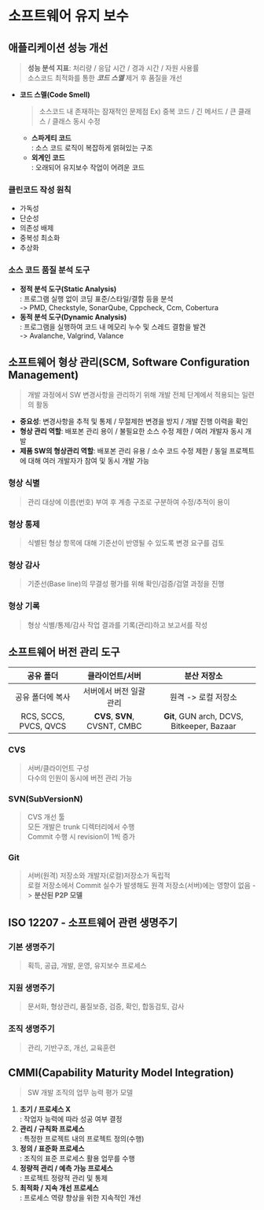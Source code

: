 # 소프트웨어 유지 보수
## 애플리케이션 성능 개선
  > **성능 분석 지표**: 처리량 / 응답 시간 / 경과 시간 / 자원 사용률<br>
  > 소스코드 최적화를 통한 ***코드 스멜*** 제거 후 품질을 개선
  - **코드 스멜(Code Smell)**
    > 소스코드 내 존재하는 잠재적인 문제점
    > Ex) 중복 코드 / 긴 메서드 / 큰 클래스 / 클래스 동시 수정
    - **스파게티 코드**<br>
      : 소스 코드 로직이 복잡하게 얽혀있는 구조
    - **외계인 코드**<br>
      : 오래되어 유지보수 작업이 어려운 코드
### 클린코드 작성 원칙
  - 가독성
  - 단순성
  - 의존성 배제
  - 중복성 최소화
  - 추상화
### 소스 코드 품질 분석 도구
  - **정적 분석 도구(Static Analysis)**<br>
    : 프로그램 실행 없이 코딩 표준/스타일/결함 등을 분석<br>
    -> PMD, Checkstyle, SonarQube, Cppcheck, Ccm, Cobertura
  - **동적 분석 도구(Dynamic Analysis)**<br>
    : 프로그램을 실행하여 코드 내 메모리 누수 및 스레드 결함을 발견<br>
    -> Avalanche, Valgrind, Valance
## 소프트웨어 형상 관리(SCM, Software Configuration Management)
  > 개발 과정에서 SW 변경사항을 관리하기 위해 개발 전체 단계에서 적용되는 일련의 활동<br>
  - **중요성**: 변경사항을 추적 및 통제 / 무절제한 변경을 방지 / 개발 진행 이력을 확인<br>
  - **형상 관리 역할**: 배포본 관리 용이 / 불필요한 소스 수정 제한 / 여러 개발자 동시 개발<br>
  - **제품 SW의 형상관리 역할**: 배포본 관리 유용 / 소수 코드 수정 제한 / 동일 프로젝트에 대해 여러 개발자가 참여 및 동시 개발 가능
### 형상 식별
  > 관리 대상에 이름(번호) 부여 후 계층 구조로 구분하여 수정/추적이 용이
### 형상 통제
  > 식별된 형상 항목에 대해 기준선이 반영될 수 있도록 변경 요구를 검토
### 형상 감사
  > 기준선(Base line)의 무결성 평가를 위해 확인/검증/검열 과정을 진행
### 형상 기록
  > 형상 식별/통제/감사 작업 결과를 기록(관리)하고 보고서를 작성
## 소프트웨어 버전 관리 도구
|공유 폴더|클라이언트/서버|분산 저장소|
|:-:|:-:|:-:|
|공유 폴더에 복사|서버에서 버전 일괄 관리|원격 -> 로컬 저장소|
|RCS, SCCS, PVCS, QVCS|**CVS**, **SVN**, CVSNT, CMBC|**Git**, GUN arch, DCVS, Bitkeeper, Bazaar|
### CVS
  > 서버/클라이언트 구성<br>
  > 다수의 인원이 동시에 버전 관리 가능
### SVN(SubVersionN)
  > CVS 개선 툴<br>
  > 모든 개발은 trunk 디렉터리에서 수행<br>
  > Commit 수행 시 revision이 1씩 증가
### Git
  > 서버(원격) 저장소와 개발자(로컬)저장소가 독립적<br>
  > 로컬 저장소에서 Commit 실수가 발생해도 원격 저장소(서버)에는 영향이 없음 -> **분산된 P2P 모델**
## ISO 12207 - 소프트웨어 관련 생명주기
### 기본 생명주기
  > 획득, 공급, 개발, 운영, 유지보수 프로세스
### 지원 생명주기
  > 문서화, 형상관리, 품질보증, 검증, 확인, 합동검토, 감사
### 조직 생명주기
  > 관리, 기반구조, 개선, 교육훈련
## CMMI(Capability Maturity Model Integration)
  > SW 개발 조직의 업무 능력 평가 모델
  1. **초기 / 프로세스 X**<br>
    : 작업자 능력에 따라 성공 여부 결정
  2. **관리 / 규칙화 프로세스**<br>
    : 특정한 프로젝트 내의 프로젝트 정의(수행)
  3. **정의 / 표준화 프로세스**<br>
    : 조직의 표준 프로세스 활용 업무를 수행
  4. **정량적 관리 / 예측 가능 프로세스**<br>
    : 프로젝트 정량적 관리 및 통제
  5. **최적화 / 지속 개선 프로세스**<br>
    : 프로세스 역량 향상을 위한 지속적인 개선
